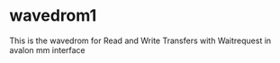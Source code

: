 # wavedrom1
This is the wavedrom for Read and Write Transfers with Waitrequest in avalon mm interface
